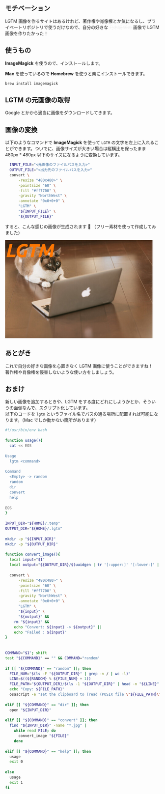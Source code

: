 <!--
title: ImageMagick を使って LGTM 画像をターミナルで作成する
keywords: ImageMagick,LGTM
update: 2019-02-02
-->

## モチベーション

LGTM 画像を作るサイトはあるけれど、著作権や肖像権とか気になるし、プライベートリポジトリで使うだけなので、自分の好きな <span style="color: #eee;">~~乃木坂46の~~</span> 画像で LGTM 画像を作りたかった！

## 使うもの

**ImageMagick** を使うので、インストールします。  

**Mac** を使っているので **Homebrew** を使うと楽にインストールできます。

```bash
brew install imagemagick
```

## LGTM の元画像の取得

Google とかから適当に画像をダウンロードしてきます。

## 画像の変換 

以下のようなコマンドで **ImageMagick** を使って `LGTM` の文字を左上に入れることができます。ついでに、画像サイズが大きい場合は縦横比を保ったまま 480px * 480px 以下のサイズになるように変換しています。

```bash
  INPUT_FILE="<元画像のファイルパスを入力>"
  OUTPUT_FILE="<出力先のファイルパスを入力>"
  convert \
      -resize "480x480>" \
      -pointsize "60" \
      -fill "#ff7700" \
      -gravity "NorthWest" \
      -annotate "0x0+0+0" \
      "LGTM" \
      "${INPUT_FILE}" \
      "${OUTPUT_FILE}"
```

すると、こんな感じの画像が生成されます 🎉 （フリー素材を使って作成してみました）

![example](/assets/images/blog/lgtm-script/example.jpg)

## あとがき

これで自分の好きな画像を心置きなく LGTM 画像に使うことができますね！  
著作権や肖像権を侵害しないような使い方をしましょう。

## おまけ

新しい画像を追加するときや、LGTM をする度にどれにしようかとか、そういうの面倒なんで、スクリプト化しています。  
以下のコードを `lgtm` というファイル名でパスの通る場所に配置すれば可能になります。（Mac でしか動かない箇所があります）

```bash
#!/usr/bin/env bash

function usage(){
  cat << EOS

Usage
  lgtm <command>

Command
  <Empty> -> random
  random
  dir
  convert
  help

EOS
}

INPUT_DIR="${HOME}/.temp"
OUTPUT_DIR="${HOME}/.lgtm"

mkdir -p "${INPUT_DIR}"
mkdir -p "${OUTPUT_DIR}"

function convert_image(){
  local input="$1"
  local output="${OUTPUT_DIR}/$(uuidgen | tr '[:upper:]' '[:lower:]' | tr -d '\n').${input##*.}"

  convert \
      -resize "480x480>" \
      -pointsize "60" \
      -fill "#ff7700" \
      -gravity "NorthWest" \
      -annotate "0x0+0+0" \
      "LGTM" \
      "${input}" \
      "${output}" &&
    rm "${input}" &&
    echo "Convert: ${input} -> ${output}" ||
    echo "Failed : ${input}"
}


COMMAND="$1"; shift
test "${COMMAND}" == "" && COMMAND="random"

if [[ "${COMMAND}" == "random" ]]; then
  FILE_NUM="$(ls -F "${OUTPUT_DIR}" | grep -v / | wc -l)"
  LINE=$((${RANDOM} % ${FILE_NUM} + 1))
  FILE_PATH="${OUTPUT_DIR}/$(ls -1 "${OUTPUT_DIR}" | head -n "${LINE}" | tail -n 1)"
  echo "Copy: ${FILE_PATH}"
  osascript -e "set the clipboard to (read (POSIX file \"${FILE_PATH}\") as JPEG picture)"

elif [[ "${COMMAND}" == "dir" ]]; then
  open "${INPUT_DIR}"

elif [[ "${COMMAND}" == "convert" ]]; then
  find "${INPUT_DIR}" -name "*.jpg" |
    while read FILE; do
      convert_image "${FILE}"
    done

elif [[ "${COMMAND}" == "help" ]]; then
  usage
  exit 0

else
  usage
  exit 1
fi
```